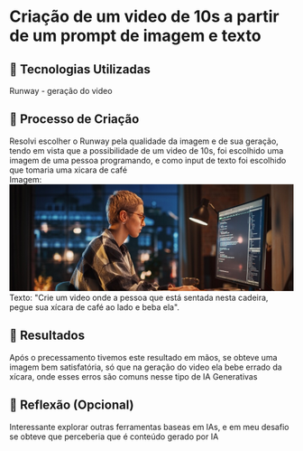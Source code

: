# Criação de um video de 10s a partir de um prompt de imagem e texto

## 🤖 Tecnologias Utilizadas
Runway - geração do video

## 🧐 Processo de Criação
 Resolvi escolher o Runway pela qualidade da imagem e de sua geração, tendo em vista que a possibilidade de um video de 10s, foi escolhido uma imagem
 de uma pessoa programando, e como input de texto foi escolhido que tomaria uma xicara de café<br>
 Imagem:
![Imagem figurativa](dia-do-programador-1.jpg)<br>
 Texto:
 "Crie um video onde a pessoa que está sentada nesta cadeira, pegue sua xícara de café ao lado e beba ela".

## 🚀 Resultados
Após o precessamento tivemos este resultado em mãos, se obteve uma imagem bem satisfatória, só que na geração do video ela bebe errado da xícara, onde esses erros são comuns nesse tipo de IA Generativas

## 💭 Reflexão (Opcional)
 Interessante explorar outras ferramentas baseas em IAs, e em meu desafio se obteve que perceberia que é conteúdo gerado por IA
